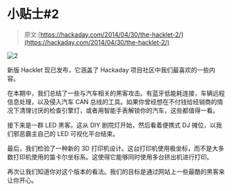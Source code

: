 # 小贴士#2

> 原文:[https://hackaday.com/2014/04/30/the-hacklet-2/](https://hackaday.com/2014/04/30/the-hacklet-2/)

![2](../Images/8240c1310298bc352e144fa73936a319.png)

新版 Hacklet 现已发布，它涵盖了 Hackaday 项目社区中我们最喜欢的一些内容。

在本期中，我们总结了一些与汽车相关的黑客攻击。有蓝牙低能耗连接，车辆远程信息处理，以及侵入汽车 CAN 总线的工具。如果你曾经想在不付钱给经销商的情况下清理讨厌的检查引擎灯，或者用智能手表解锁你的汽车，这些都值得一看。

接下来是一群 LED 黑客。这从 DIY 剧院灯开始，然后看着便携式 DJ 摊位，以我们邪恶霸主自己的 LED 可视化平台结束。

最后，我们检验了一种新的 3D 打印机设计。这台打印机使用极坐标，而不是大多数打印机使用的笛卡尔坐标系。这使得它能够同时使用多台挤出机进行打印。

再次让我们知道你对这个版本的看法。我们的目标是通过网站上一些最酷的黑客来让你开心。